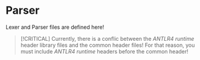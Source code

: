 # Parser

Lexer and Parser files are defined here!

> [!CRITICAL]
> Currently, there is a conflic between the *ANTLR4 runtime* header library files and the common header files!
> For that reason, you must include *ANTLR4 runtime* headers before the common header!
